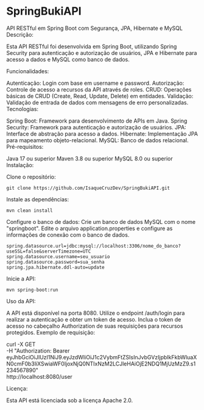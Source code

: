 # SpringBukiAPI
API RESTful em Spring Boot com Segurança, JPA, Hibernate e MySQL
Descrição:

Esta API RESTful foi desenvolvida em Spring Boot, utilizando Spring Security para autenticação e autorização de usuários, JPA e Hibernate para acesso a dados e MySQL como banco de dados.

Funcionalidades:

Autenticação: Login com base em username e password.
Autorização: Controle de acesso a recursos da API através de roles.
CRUD: Operações básicas de CRUD (Create, Read, Update, Delete) em entidades.
Validação: Validação de entrada de dados com mensagens de erro personalizadas.
Tecnologias:

Spring Boot: Framework para desenvolvimento de APIs em Java.
Spring Security: Framework para autenticação e autorização de usuários.
JPA: Interface de abstração para acesso a dados.
Hibernate: Implementação JPA para mapeamento objeto-relacional.
MySQL: Banco de dados relacional.
Pré-requisitos:

Java 17 ou superior
Maven 3.8 ou superior
MySQL 8.0 ou superior
Instalação:

Clone o repositório:
```
git clone https://github.com/IsaqueCruzDev/SpringBukiAPI.git
```

Instale as dependências:
```
mvn clean install
```

Configure o banco de dados:
Crie um banco de dados MySQL com o nome "springboot".
Edite o arquivo application.properties e configure as informações de conexão com o banco de dados.
```
spring.datasource.url=jdbc:mysql://localhost:3306/nome_do_banco?useSSL=false&serverTimezone=UTC
spring.datasource.username=seu_usuario
spring.datasource.password=sua_senha
spring.jpa.hibernate.ddl-auto=update
```

Inicie a API:
```
mvn spring-boot:run
```

Uso da API:

A API está disponível na porta 8080.
Utilize o endpoint /auth/login para realizar a autenticação e obter um token de acesso.
Inclua o token de acesso no cabeçalho Authorization de suas requisições para recursos protegidos.
Exemplo de requisição:

curl -X GET \
  -H "Authorization: Bearer eyJhbGciOiJIUzI1NiJ9.eyJzdWIiOiJ1c2VybmFtZSIsInJvbGVzIjpbIkFkbWluaXN0cmF0b3IiXSwiaWF0IjoxNjQ0NTIxNzM2LCJleHAiOjE2NDQ1MjUzMzZ9.s1234567890" \
  http://localhost:8080/user
  
Licença:

Esta API está licenciada sob a licença Apache 2.0.
